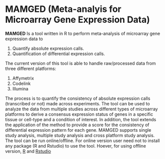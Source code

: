 # MAMGED (Meta-analyis for Microarray Gene Expression Data)
**MAMGED** Is a tool written in R to perform meta-analysis  of  microarray  gene  expression  data  to
1. Quantify  absolute  expression  calls.
2. Quantification of differential expression calls. 

The current version of this tool is able to handle raw/processed data from three different platforms:
1. Affymetrix
2. Codelink
3. Illumina

The process is to quantify the consistency of absolute expression calls (transcribed or not) made across experiments. The tool can be used to analyze the data from multiple studies across different types of microarray platforms to derive a consensus expression status of genes in a specific tissue or cell-type and a condition of interest. In addition, the tool extends the application of the method to provide a score for the consistency of differential expression pattern for each gene. MAMGED supports single study analysis, multiple study analysis and cross platform study analysis. 
The tool can be run online/offline. For online version user need not to install any package (R and Rstudio) to use the tool. Hoever, for using offline version, [R](https://cran.r-project.org/) and [Rstudio](https://www.rstudio.com/products/RStudio/#Desktop)

